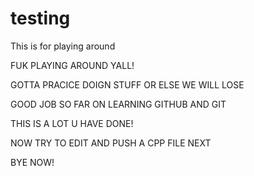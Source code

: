 # testing
This is for playing around

FUK PLAYING AROUND YALL!



GOTTA PRACICE DOIGN STUFF OR ELSE WE WILL LOSE





GOOD JOB SO FAR ON LEARNING GITHUB AND GIT

THIS IS A LOT U HAVE DONE!

NOW TRY TO EDIT AND PUSH A CPP FILE NEXT




BYE NOW!
<end of file>

